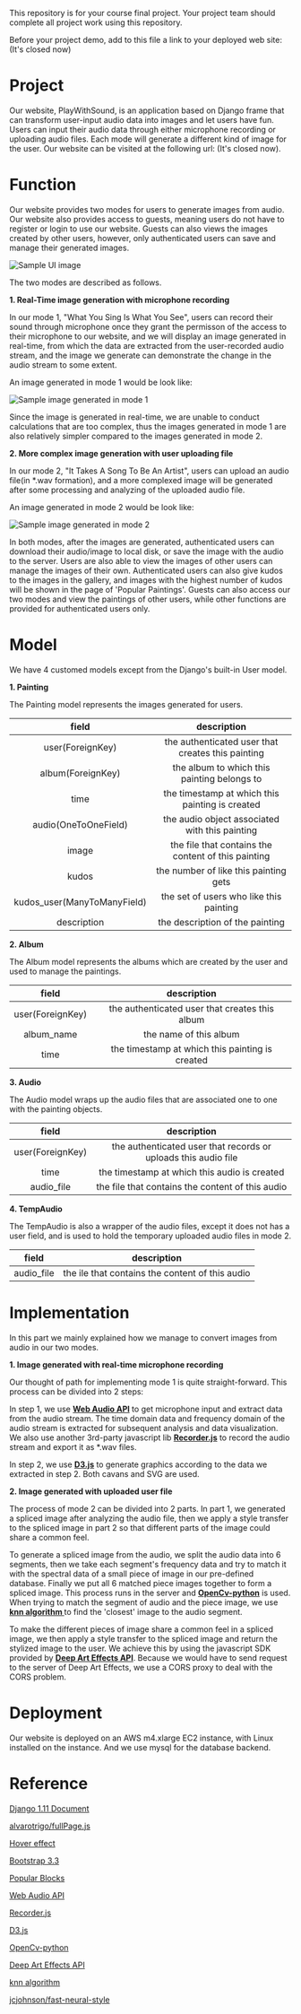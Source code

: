This repository is for your course final project. Your project team
should complete all project work using this repository.

Before your project demo, add to this file a link to your deployed
web site:(It's closed now)


# Project

Our website, PlayWithSound, is an application based on Django frame that can 
transform user-input audio data into images and let users have fun. Users 
can input their audio data through either microphone recording or uploading 
audio files. Each mode will generate a different kind of image for the user. 
Our website can be visited at the following url: (It's closed now).
 
# Function

Our website provides two modes for users to generate images from audio. Our 
website also provides access to guests, meaning users do not have to register 
or login to use our website. Guests can also views the images created by other 
users, however, only authenticated users can save and manage their generated 
images.

![Sample UI image](/sprint-presentations/UI_Sample.png)

The two modes are described as follows.

**1. Real-Time image generation with microphone recording**

In our mode 1, "What You Sing Is What You See", users can record their sound 
through microphone once they grant the permisson of the access to their 
microphone to our website, and we will display an image generated in 
real-time, from which the data are extracted from the user-recorded audio 
stream, and the image we generate can demonstrate the change in the audio 
stream to some extent.

An image generated in mode 1 would be look like:

![Sample image generated in mode 1](/sprint-presentations/mode_1.png)

Since the image is generated in real-time, we are unable to conduct calculations
that are too complex, thus the images generated in mode 1 are also relatively 
simpler compared to the images generated in mode 2.

**2. More complex image generation with user uploading file**

In our mode 2, "It Takes A Song To Be An Artist", users can upload an audio 
file(in *.wav formation), and a more complexed image will be generated after 
some processing and analyzing of the uploaded audio file.

An image generated in mode 2 would be look like:

![Sample image generated in mode 2](/sprint-presentations/mode_2.jpg)

In both modes, after the images are generated, authenticated users can download 
their audio/image to local disk, or save the image with the audio to the server.
 Users are also able to view the images of other users can manage the images of 
their own. Authenticated users can also give kudos to the images in the gallery,
 and images with the highest number of kudos will be shown in the page of 
'Popular Paintings'. Guests can also access our two modes and view the paintings
 of other users, while other functions are provided for authenticated users 
only.

# Model

We have 4 customed models except from the Django's built-in User model.

**1. Painting**

The Painting model represents the images generated for users.

| field | description |
| :------: | :------: |
| user(ForeignKey) | the authenticated user that creates this painting |
| album(ForeignKey) | the album to which this painting belongs to |
| time | the timestamp at which this painting is created |
| audio(OneToOneField) | the audio object associated with this painting |
| image | the file that contains the content of this painting |
| kudos | the number of like this painting gets |
| kudos_user(ManyToManyField) | the set of users who like this painting | 
| description | the description of the painting |

**2. Album**

The Album model represents the albums which are created by the user and used to 
manage the paintings.

| field | description |
| :------: | :------: |
| user(ForeignKey) | the authenticated user that creates this album |
| album_name | the name of this album |
| time | the timestamp at which this painting is created |

**3. Audio**

The Audio model wraps up the audio files that are associated one to one with the 
painting objects.

| field | description |
| :------: | :------: |
| user(ForeignKey) | the authenticated user that records or uploads this audio file |
| time | the timestamp at which this audio is created |
| audio_file | the file that contains the content of this audio |

**4. TempAudio**

The TempAudio is also a wrapper of the audio files, except it does not has a user 
field, and is used to hold the temporary uploaded audio files in mode 2.

| field | description |
| :------: | :------: |
| audio_file | the ile that contains the content of this audio |

# Implementation

In this part we mainly explained how we manage to convert images from audio in our 
two modes.

**1. Image generated with real-time microphone recording**

Our thought of path for implementing mode 1 is quite straight-forward. This process 
can be divided into 2 steps:

In step 1, we use **[Web Audio API](https://developer.mozilla.org/en-US/docs/Web/API/Web_Audio_API)** 
to get microphone input and extract data from the audio stream. The time 
domain data and frequency domain of the audio stream is extracted for 
subsequent analysis and data visualization. We also use another 3rd-party 
javascript lib **[Recorder.js](https://github.com/kayjade/Recorderjs)** 
to record the audio stream and export it as *.wav files.

In step 2, we use **[D3.js](https://d3js.org/)** to generate graphics according 
to the data we extracted in step 2. Both cavans and SVG are used.

**2. Image generated with uploaded user file**

The process of mode 2 can be divided into 2 parts. In part 1, we generated a 
spliced image after analyzing the audio file, then we apply a style transfer 
to the spliced image in part 2 so that different parts of the image could 
share a common feel.

To generate a spliced image from the audio, we split the audio data into 6 
segments, then we take each segment's frequency data and try to match it with 
the spectral data of a small piece of image in our pre-defined database. Finally 
we put all 6 matched piece images together to form a spliced image. This 
process runs in the server and **[OpenCv-python](https://opencv-python-tutroals.readthedocs.io/en/latest/)**
 is used. When trying to match the segment of audio and the piece image, we use 
**[knn algorithm ](https://en.wikipedia.org/wiki/K-nearest_neighbors_algorithm)** 
to find the 'closest' image to the audio segment.

To make the different pieces of image share a common feel in a spliced image, 
we then apply a style transfer to the spliced image and return the stylized 
image to the user. We achieve this by using the javascript SDK provided by 
**[Deep Art Effects API](https://developer.deeparteffects.com/)**. 
Because we would have to send request to the server of Deep Art Effects, we 
use a CORS proxy to deal with the CORS problem.

# Deployment

Our website is deployed on an AWS m4.xlarge EC2 instance, with Linux installed 
on the instance. And we use mysql for the database backend.

# Reference

[Django 1.11 Document](https://docs.djangoproject.com/en/1.11/)

[alvarotrigo/fullPage.js](https://github.com/alvarotrigo/fullPage.js)

[Hover effect](https://miketricking.github.io/bootstrap-image-hover/)

[Bootstrap 3.3](https://getbootstrap.com/docs/3.3/)

[Popular Blocks](https://bl.ocks.org/)

[Web Audio API](https://developer.mozilla.org/en-US/docs/Web/API/Web_Audio_API)

[Recorder.js](https://github.com/kayjade/Recorderjs)

[D3.js](https://d3js.org/)

[OpenCv-python](https://opencv-python-tutroals.readthedocs.io/en/latest/)

[Deep Art Effects API](https://developer.deeparteffects.com/)

[knn algorithm](https://en.wikipedia.org/wiki/K-nearest_neighbors_algorithm)

[jcjohnson/fast-neural-style](https://github.com/jcjohnson/fast-neural-style)
